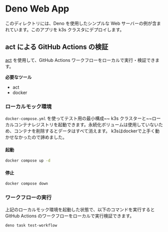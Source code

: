 # Deno Web App

このディレクトリには、Deno を使用したシンプルな Web サーバーの例が含まれています。このアプリを k3s クラスタにデプロイします。

## act による GitHub Actions の検証

[act](https://github.com/nektos/act) を使用して、GitHub Actions ワークフローをローカルで実行・検証できます。

**必要なツール**
- act
- docker

### ローカルモック環境

`docker-compose.yml` を使ってテスト用の最小構成~~ k3s クラスターと~~ローカルコンテナレジストリを起動できます。永続化ボリュームは使用していないため、コンテナを削除するとデータはすべて消えます。
k3sはdockerで上手く動かせなかったので諦めました。

#### 起動

```bash
docker compose up -d
```

#### 停止

```bash
docker compose down
```

### ワークフローの実行
上記のローカルモック環境を起動した状態で、以下のコマンドを実行するとGitHub Actions のワークフローをローカルで実行検証できます。
```bash
deno task test-workflow
```
